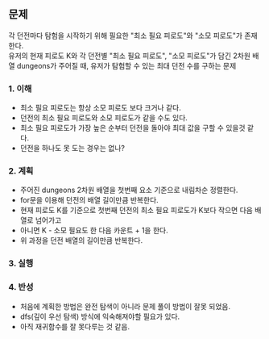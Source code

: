 ## 문제
각 던전마다 탐험을 시작하기 위해 필요한 "최소 필요 피로도"와 "소모 피로도"가 존재한다.  
유저의 현재 피로도 K와 각 던전별 "최소 필요 피로도", "소모 피로도"가 담긴 2차원 배열 dungeons가 주어질 때, 유저가 탐험할 수 있는 최대 던전 수를 구하는 문제

### 1. 이해
- 최소 필요 피로도는 항상 소모 피로도 보다 크거나 같다.
- 던전의 최소 필요 피로도와 소모 피로도가 같을 수도 있다.
- 최소 필요 피로도가 가장 높은 순부터 던전을 돌아야 최대 값을 구할 수 있을것 같다.
- 던전을 하나도 못 도는 경우는 없나?

### 2. 계획
- 주어진 dungeons 2차원 배열을 첫번째 요소 기준으로 내림차순 정렬한다.
- for문을 이용해 던전의 배열 길이만큼 반복한다.
- 현재 피로도 K를 기준으로 첫번째 던전의 최소 필요 피로도가 K보다 작으면 다음 배열로 넘어가고
- 아니면 K - 소모 필요도 한 다음 카운트 + 1을 한다.
- 위 과정을 던전 배열의 길이만큼 반복한다.

### 3. 실행

### 4. 반성
- 처음에 계획한 방법은 완전 탐색이 아니라 문제 풀이 방법이 잘못 되었음.
- dfs(깊이 우선 탐색) 방식에 익숙해져야할 필요가 있다.
- 아직 재귀함수를 잘 못다루는 것 같음.
